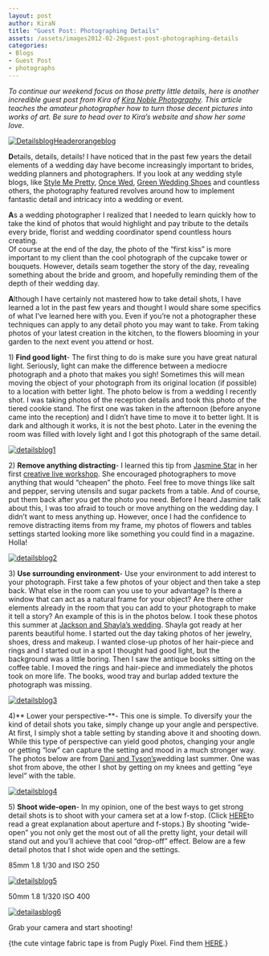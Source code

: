 ```yaml
---
layout: post
author: KiraN
title: "Guest Post: Photographing Details"
assets: /assets/images2012-02-26guest-post-photographing-details
categories: 
- Blogs
- Guest Post
- photographs
---
```


_To continue our weekend focus on those pretty little details, here is another incredible guest post from Kira of [Kira Noble Photography](http://www.kiranoblephotographyblog.com/). This article teaches the amateur photographer how to turn those decent pictures into works of art. Be sure to head over to Kira’s website and show her some love._

[![](jekyll_uploads/2012/02/DetailsblogHeaderorangeblog-575x460.jpg "DetailsblogHeaderorangeblog")](http://www.sweetpeonies.com/2012/02/guest-post-photographing-details/detailsblogheaderorangeblog/)

**D**etails, details, details! I have noticed that in the past few years the detail elements of a wedding day have become increasingly important to brides, wedding planners and photographers. If you look at any wedding style blogs, like [Style Me Pretty](http://www.stylemepretty.com/), [Once Wed](http://www.oncewed.com/), [Green Wedding Shoes](http://greenweddingshoes.com/) and countless others, the photography featured revolves around how to implement fantastic detail and intricacy into a wedding or event.

**A**s a wedding photographer I realized that I needed to learn quickly how to take the kind of photos that would highlight and pay tribute to the details every bride, florist and wedding coordinator spend countless hours creating.  
Of course at the end of the day, the photo of the “first kiss” is more important to my client than the cool photograph of the cupcake tower or bouquets. However, details seam together the story of the day, revealing something about the bride and groom, and hopefully reminding them of the depth of their wedding day.

**A**lthough I have certainly not mastered how to take detail shots, I have learned a lot in the past few years and thought I would share some specifics of what I’ve learned here with you. Even if you’re not a photographer these techniques can apply to any detail photo you may want to take. From taking photos of your latest creation in the kitchen, to the flowers blooming in your garden to the next event you attend or host.

1) **Find good light**- The first thing to do is make sure you have great natural light. Seriously, light can make the difference between a mediocre photograph and a photo that makes you sigh! Sometimes this will mean moving the object of your photograph from its original location (if possible) to a location with better light. The photo below is from a wedding I recently shot. I was taking photos of the reception details and took this photo of the tiered cookie stand. The first one was taken in the afternoon (before anyone came into the reception) and I didn’t have time to move it to better light. It is dark and although it works, it is not the best photo. Later in the evening the room was filled with lovely light and I got this photograph of the same detail.

[![](jekyll_uploads/2012/02/detailsblog1-575x427.jpg "detailsblog1")](http://www.sweetpeonies.com/2012/02/guest-post-photographing-details/detailsblog1/)

2) **Remove anything distracting**- I learned this tip from [Jasmine Star](http://www.jasminestarblog.com/) in her first [creative live workshop](http://www.creativelive.com/courses/jasmine_star). She encouraged photographers to move anything that would “cheapen” the photo. Feel free to move things like salt and pepper, serving utensils and sugar packets from a table. And of course, put them back after you get the photo you need. Before I heard Jasmine talk about this, I was too afraid to touch or move anything on the wedding day. I didn’t want to mess anything up. However, once I had the confidence to remove distracting items from my frame, my photos of flowers and tables settings started looking more like something you could find in a magazine. Holla!

[![](jekyll_uploads/2012/02/detailsblog2-575x383.jpg "detailsblog2")](http://www.sweetpeonies.com/2012/02/guest-post-photographing-details/detailsblog2/)

3) **Use surrounding environment**- Use your environment to add interest to your photograph. First take a few photos of your object and then take a step back. What else in the room can you use to your advantage? Is there a window that can act as a natural frame for your object? Are there other elements already in the room that you can add to your photograph to make it tell a story? An example of this is in the photos below. I took these photos this summer at [Jackson and Shayla’s wedding](http://www.kiranoblephotographyblog.com/2011/08/the-vue-wedding-jack-shay/). Shayla got ready at her parents beautiful home. I started out the day taking photos of her jewelry, shoes, dress and makeup. I wanted close-up photos of her hair-piece and rings and I started out in a spot I thought had good light, but the background was a little boring. Then I saw the antique books sitting on the coffee table. I moved the rings and hair-piece and immediately the photos took on more life. The books, wood tray and burlap added texture the photograph was missing.

[![](jekyll_uploads/2012/02/detailsblog3-575x425.jpg "detailsblog3")](http://www.sweetpeonies.com/2012/02/guest-post-photographing-details/detailsblog3/)

4)** Lower your perspective-**- This one is simple. To diversify your the kind of detail shots you take, simply change up your angle and perspective. At first, I simply shot a table setting by standing above it and shooting down. While this type of perspective can yield good photos, changing your angle or getting “low” can capture the setting and mood in a much stronger way. The photos below are from [Dani and Tyson’s](http://www.kiranoblephotographyblog.com/2011/09/oregon-city-golf-club-wedding/)wedding last summer. One was shot from above, the other I shot by getting on my knees and getting “eye level” with the table.

[![](jekyll_uploads/2012/02/detailsblog4-575x459.jpg "detailsblog4")](http://www.sweetpeonies.com/2012/02/guest-post-photographing-details/detailsblog4/)

5) **Shoot wide-open**- In my opinion, one of the best ways to get strong detail shots is to shoot with your camera set at a low f-stop. (Click [HERE](http://www.homephotog.com/tutorials/aperture.shtml)to read a great explanation about aperture and f-stops.) By shooting “wide-open” you not only get the most out of all the pretty light, your detail will stand out and you’ll achieve that cool “drop-off” effect. Below are a few detail photos that I shot wide open and the settings.

85mm 1.8 1/30 and ISO 250

[![](jekyll_uploads/2012/02/detailsblog5-575x383.jpg "detailsblog5")](http://www.sweetpeonies.com/2012/02/guest-post-photographing-details/detailsblog5/)

50mm 1.8 1/320 ISO 400

[![](jekyll_uploads/2012/02/detailasblog6-575x383.jpg "detailasblog6")](http://www.sweetpeonies.com/2012/02/guest-post-photographing-details/detailasblog6/)

Grab your camera and start shooting!

{the cute vintage fabric tape is from Pugly Pixel. Find them [HERE](http://www.puglypixel.com/2010/09/03/free-clip-art-vintage-fabric-deco-tapes/).}